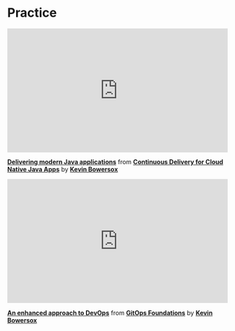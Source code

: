 <h1>Practice</h1>

<div style="position:relative;height:0;padding-bottom:56.25%"><iframe width="640" height="360" src="https://www.linkedin.com/learning/embed/continuous-delivery-for-cloud-native-java-apps/delivering-modern-java-applications?autoplay=false&claim=AQGEx9UAd0bL4AAAAYKwYUBn12vAd0fjwlcwVINTT0rg2Lkwr12vwsLwJZj-cAqqTey4ILn3OgweOp1-BkIPC9wa-2zladyodsDEsx4ET-djhZgbjk_Emc5J8jbQB3I3EugS1NZNwywPKJ5cNy_mkzBRSsW1N93UQg0tJsPr8rhZXpJGNVX6dtcGqZr2RvNasGIw1B9Fo8fKO5TUuE_wSmMLVz-do8KRmkKzNRJ0N-uyQxFdvQTOTwCtM6O__5deezcH4k9mh2I2PMxEZYusnOmy6r__qQLEvdWbPxT0JNHkA0kWJKbIk5gACQUSSKQO5qQTWv2IaAunpbA5SFP2vJD6jKGLWq1P_Yj-Xz08fqbePkR_7hNRhtsPD4PcNtwUeKH33U4Nggl-cebgKR0K1UwVCIUgTA78Q8wjU2kswjvYnSHjHy2r9GbvgPwodFomfDIku0BdipRvLOghCTV5flSMDRRlGqp2Zsk-hA63BjhpnEB0wGachavGR3ogdNbBu4ufJrciV1BF1tQN2Q7M3DRniPgjUDvLO2HjJGOq9X1XHFho34Ja0y6tUzChndnomo3kkEZSQ5IXUzR9i2ozqTy6J4KX_5R7ES_p4E7qrHOKaBTvZR2-9a8wJQM7WWf68802ZzlGdYS-sTn7RFKO2Ddlt6HadvJMTZV3t2ok-FCExP9C1LwBg54w6s1bCoMYHvkuYi-4OR2GclpRUA44PZXgAyMGw6a5DTH2rK7SDlqj3BNSHjW3SoNIFkFVF_sxrtMlL8dRb9iAlausOhAEmHY2Yclh3wp9-yRBRpXXq2KUE1lyC6ilbScTt2FykH5FSe5LXSKwAcsDPNX--A0EjNVaMbBaEFS3YbatJDfV0FzoPJvJbgZaDf9dj7Dp4VNue8utzsBNgc9dog2B2-BaYylYYMXn_9qlzL-UKmET8KTiQKjy-q6TarEj2gbxQJz_gOA08jNWi9ngclx9GlkuLuM6JS7Fdj4igfn07qkVI-KgABR3A251HlEeReE-ln7R3EXsuoZKFA_pLPeNUHeFEdH6sBa2VK1-wLrymbK0VU9ZG6125x3SeVR2lqTla-U34hzDcnta_tMwVyeM6r5hww7nZbYnTIx8kvyj4830ZtLkrghb1aY4Z37Ds-Yx5V4myd88sHAfMWXktqd2o6KOSwz0WxXcmztTLJBItQDpI5yM0PJVdmlvdMok&lipi=urn%3Ali%3Apage%3Ad_learning_content%3BznrFttD3Q32Yc7IpYMi3DA%3D%3D&licu" mozallowfullscreen="true" webkitallowfullscreen="true" allowfullscreen="true" frameborder="0" style="position:absolute;width:100%;height:100%;left:0"></iframe></div><p><strong><a href="https://www.linkedin.com/learning/continuous-delivery-for-cloud-native-java-apps/delivering-modern-java-applications?trk=embed_lil">Delivering modern Java applications</a></strong> from <strong><a href="https://www.linkedin.com/learning/continuous-delivery-for-cloud-native-java-apps?trk=embed_lil">Continuous Delivery for Cloud Native Java Apps</a></strong> by <strong><a href="https://www.linkedin.com/learning/instructors/kevin-bowersox?trk=embed_lil">Kevin Bowersox</a></strong></p>

<div style="position:relative;height:0;padding-bottom:56.25%"><iframe width="640" height="360" src="https://www.linkedin.com/learning/embed/gitops-foundations/an-enhanced-approach-to-devops?autoplay=false&claim=AQGCGFB090a_qAAAAYKwgXkD5WRe1yvGbqwRgRkmucdBDcIrtM4tRLCH8cuxeg-AR5T0hQsfiihiC7EitpRGOL7cj9J7paFK0uz5yO3hD7hW3Eqj4izClo9V5CU5ZckVusy-OsdAV0Di6ZPg1tJ8zTcbLyV3o0Ym_n-cIzx9OzNlVLyVdUHezWrNyW4SvE6Vc9_PL4GDKnVtearMTaFPxDXxSQvfoReaXy_xtTYRimhy3UjVv1mrUx-9pghag-4SW2MvfqdsrWMl2ZxqJiMMPloN91cRe9A_d92jZmTegl8IPyYO1-8Z_N6rGnXQdohAWqN9Oskmy9ZnKohmEuKpAJlM4BQQ4WlIFeLPJwTBrBtPvl14dPzZAZ9qeKTo1YFe3545zuo0NmgBJSAUtYTPCsApMtEdMyCLon6xSlSFioLTDHNEJbYWo2sOVhvpL_M2f-BN7WSI-9uAkUHVG9oU1hcP-xZSi2sR_IDsfMH7xSSHEQMuDH4DZ58DCdo5WSBI-iSu8xU-fkiyW8sZI-_IoUbw5BJgDcKgMRvAWZVWbX_ourybkavThsg9JjRYooQrKTPHdh99wETUejrLi_8MUYdowFEgYU_Ivq-1MjImyTeEjFXdaaMR9Tb65o4IVyHBLSz-kJV_D-aW2hIQfJhaSxsdnYUNnB4RUm3xiRtC-MW11BReNp5yM3A7Qpv6OHo_nRF153ls3FKnVRIKfQ8M0xMs1kN5rHTJmKPoZMqDnqQ0C6SFpmKVc78Uqc4XuSRf_JMO43JS2XmjvHdxQ-Tly9wK6v0DP91pm1pvJggmWvYLXVv0tO3IRgs5smYawIvIgI6TkOVHnpsNK_NqCr-RIyo6NVq66j-Nu0WME0QGK6XBhoEut6yihM0bVlqQChCkk0zP09_OUtemZ20mo1RkiELkMbW2EvBXx3kB2Vu0OIEuZPre3hJ7pk3P3MWLbHiCE0a2ERz2q-t6y4wSD5z5Vrc8drVlNynZz9EdgBKnfjnVuuy9nT_EoA0WdiZ63bk14ERMUS17wBYCxIfl8H9F6YGbFUXCvnJyq61sZ6GwSl5NneHt7XMCVoVBPiViC_jbb8t6C44Q4-8kaOCUcFlHrZOaX9P6fX2YFdCfqEde99XYsXIQHRvxflhABZvDX8GxqSks_xhOLo7Z-5LVjSbeaYa2USUuO3xS8xafZ6_jmZ_P_Rc3nt1RUl80&lipi=urn%3Ali%3Apage%3Ad_learning_content%3BagTGdRJrSCWyjMuIaJPWtQ%3D%3D&licu" mozallowfullscreen="true" webkitallowfullscreen="true" allowfullscreen="true" frameborder="0" style="position:absolute;width:100%;height:100%;left:0"></iframe></div><p><strong><a href="https://www.linkedin.com/learning/gitops-foundations/an-enhanced-approach-to-devops?trk=embed_lil">An enhanced approach to DevOps</a></strong> from <strong><a href="https://www.linkedin.com/learning/gitops-foundations?trk=embed_lil">GitOps Foundations</a></strong> by <strong><a href="https://www.linkedin.com/learning/instructors/kevin-bowersox?trk=embed_lil">Kevin Bowersox</a></strong></p>
